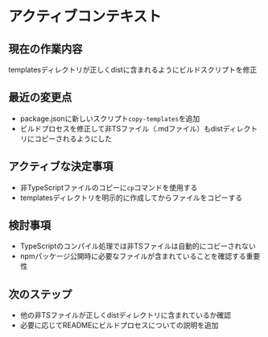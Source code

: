 # アクティブコンテキスト

## 現在の作業内容

templatesディレクトリが正しくdistに含まれるようにビルドスクリプトを修正
## 最近の変更点

- package.jsonに新しいスクリプト`copy-templates`を追加
- ビルドプロセスを修正して非TSファイル（.mdファイル）もdistディレクトリにコピーされるようにした
## アクティブな決定事項

- 非TypeScriptファイルのコピーに`cp`コマンドを使用する
- templatesディレクトリを明示的に作成してからファイルをコピーする
## 検討事項

- TypeScriptのコンパイル処理では非TSファイルは自動的にコピーされない
- npmパッケージ公開時に必要なファイルが含まれていることを確認する重要性
## 次のステップ

- 他の非TSファイルが正しくdistディレクトリに含まれているか確認
- 必要に応じてREADMEにビルドプロセスについての説明を追加
